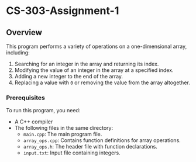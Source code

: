 # CS-303-Assignment-1

## Overview
This program performs a variety of operations on a one-dimensional array, including:
1. Searching for an integer in the array and returning its index.
2. Modifying the value of an integer in the array at a specified index.
3. Adding a new integer to the end of the array.
4. Replacing a value with `0` or removing the value from the array altogether.

### Prerequisites
To run this program, you need:
- A C++ compiler
- The following files in the same directory:
  - `main.cpp`: The main program file.
  - `array_ops.cpp`: Contains function definitions for array operations.
  - `array_ops.h`: The header file with function declarations.
  - `input.txt`: Input file containing integers.

